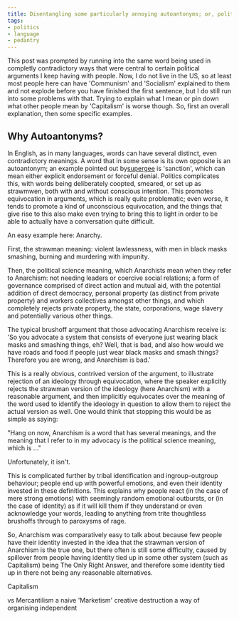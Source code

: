 ```yaml
---
title: Disentangling some particularly annoying autoantonyms; or, politics, the mind killer
tags:
- politics
- language
- pedantry
---
```


This post was prompted by running into the same word being used in completly contradictory ways that were central to certain political arguments I keep having with people. Now, I do not live in the US, so at least most people here can have 'Communism' and 'Socialism' explained to them and not explode before you have finished the first sentence, but I do still run into some problems with that. Trying to explain what I mean or pin down what other people mean by 'Capitalism' is worse though. So, first an overall explanation, then some specific examples.

Why Autoantonyms?
-----------------

In English, as in many languages, words can have several distinct, even contradictory meanings. A word that in some sense is its own opposite is an autoantonym; an example pointed out by[supergee](http://supergee.livejournal.com/2645438.html) is 'sanction', which can mean either explicit endorsement or forceful denial. Politics complicates this, with words being deliberately coopted, smeared, or set up as strawmwen, both with and without conscious intention. This promotes equivocation in arguments, which is really quite problematic; even worse, it tends to promote a kind of unconscious equivocation, and the things that give rise to this also make even trying to bring this to light in order to be able to actually have a conversation quite difficult.

An easy example here: Anarchy.

First, the strawman meaning: violent lawlessness, with men in black masks smashing, burning and murdering with impunity.

Then, the political science meaning, which Anarchists mean when they refer to Anarchism: not needing leaders or coercive social relations; a form of governance comprised of direct action and mutual aid, with the potential addition of direct democracy, personal property (as distinct from private property) and workers collectives amongst other things, and which completely rejects private property, the state, corporations, wage slavery and potentially various other things.

The typical brushoff argument that those advocating Anarchism receive is: 'So you advocate a system that consists of everyone just wearing black masks and smashing things, eh? Well, that is bad, and also how would we have roads and food if people just wear black masks and smash things? Therefore you are wrong, and Anarchism is bad.'

This is a really obvious, contrived version of the argument, to illustrate rejection of an ideology through equivocation, where the speaker explicitly rejects the strawman version of the ideology (here Anarchism) with a reasonable argument, and then implicitly equivocates over the meaning of the word used to identify the ideology in question to allow them to reject the actual version as well. One would think that stopping this would be as simple as saying:

"Hang on now, Anarchism is a word that has several meanings, and the meaning that I refer to in my advocacy is the political science meaning, which is ..."

Unfortunately, it isn't.

This is complicated further by tribal identification and ingroup-outgroup behaviour; people end up with powerful emotions, and even their identity invested in these definitions. This explains why people react (in the case of mere strong emotions) with seemingly random emotional outbursts, or (in the case of identity) as if it will kill them if they understand or even acknowledge your words, leading to anything from trite thoughtless brushoffs through to paroxysms of rage.

So, Anarchism was comparatively easy to talk about because few people have their identity invested in the idea that the strawman version of Anarchism is the true one, but there often is still some difficulty, caused by spillover from people having identity tied up in some other system (such as Capitalism) being The Only Right Answer, and therefore some identity tied up in there not being any reasonable alternatives.


Capitalism

vs Mercantilism
a naive 'Marketism'
creative destruction
a way of organising independent 
